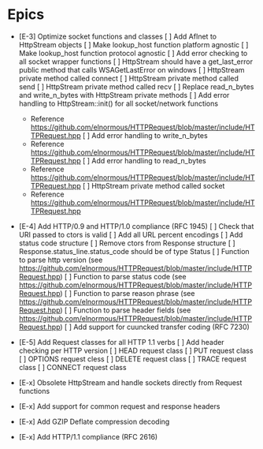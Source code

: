 # Epics
- [E-3] Optimize socket functions and classes
  [ ] Add AfInet to HttpStream objects
  [ ] Make lookup_host function platform agnostic
  [ ] Make lookup_host function protocol agnostic
  [ ] Add error checking to all socket wrapper functions
  [ ] HttpStream should have a get_last_error public method that calls WSAGetLastError on windows
  [ ] HttpStream private method called connect
  [ ] HttpStream private method called send
  [ ] HttpStream private method called recv
  [ ] Replace read_n_bytes and write_n_bytes with HttpStream private methods
  [ ] Add error handling to HttpStream::init() for all socket/network functions
	- Reference https://github.com/elnormous/HTTPRequest/blob/master/include/HTTPRequest.hpp
  [ ] Add error handling to write_n_bytes
	- Reference https://github.com/elnormous/HTTPRequest/blob/master/include/HTTPRequest.hpp
  [ ] Add error handling to read_n_bytes
	- Reference https://github.com/elnormous/HTTPRequest/blob/master/include/HTTPRequest.hpp
  [ ] HttpStream private method called socket
	- Reference https://github.com/elnormous/HTTPRequest/blob/master/include/HTTPRequest.hpp

- [E-4] Add HTTP/0.9 and HTTP/1.0 compliance (RFC 1945)
  [ ] Check that URI passed to ctors is valid
  [ ] Add all URL percent encodings
  [ ] Add status code structure
  [ ] Remove ctors from Response structure
  [ ] Response.status_line.status_code should be of type Status
  [ ] Function to parse http version (see https://github.com/elnormous/HTTPRequest/blob/master/include/HTTPRequest.hpp)
  [ ] Function to parse status code (see https://github.com/elnormous/HTTPRequest/blob/master/include/HTTPRequest.hpp)
  [ ] Function to parse reason phrase (see https://github.com/elnormous/HTTPRequest/blob/master/include/HTTPRequest.hpp)
  [ ] Function to parse header fields (see https://github.com/elnormous/HTTPRequest/blob/master/include/HTTPRequest.hpp)
  [ ] Add support for cuuncked transfer coding (RFC 7230)

- [E-5] Add Request classes for all HTTP 1.1 verbs
  [ ] Add header checking per HTTP version
  [ ] HEAD request class
  [ ] PUT request class
  [ ] OPTIONS request cless
  [ ] DELETE request class
  [ ] TRACE request class
  [ ] CONNECT request class

- [E-x] Obsolete HttpStream and handle sockets directly from Request functions
- [E-x] Add support for common request and response headers
- [E-x] Add GZIP Deflate compression decoding
- [E-x] Add HTTP/1.1 compliance (RFC 2616)
